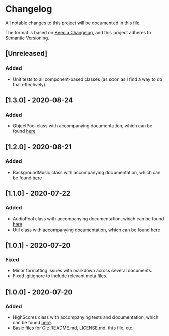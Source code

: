# Changelog
All notable changes to this project will be documented in this file.

The format is based on [Keep a Changelog](https://keepachangelog.com/en/1.0.0/),
and this project adheres to [Semantic Versioning](https://semver.org/spec/v2.0.0.html).

## [Unreleased]
### Added
- Unit tests to all component-based classes (as soon as I find a way to do that effectively).

## [1.3.0] - 2020-08-24
### Added
- ObjectPool class with accompanying documentation, which can be found [here](https://github.com/mlaikhram/Unity-Common-Scripts/blob/master/Documentation~/Classes/ObjectPool.md)

## [1.2.0] - 2020-08-21
### Added
- BackgroundMusic class with accompanying documentation, which can be found [here](https://github.com/mlaikhram/Unity-Common-Scripts/blob/master/Documentation~/Classes/BackgroundMusic.md)

## [1.1.0] - 2020-07-22
### Added
- AudioPool class with accompanying documentation, which can be found [here](https://github.com/mlaikhram/Unity-Common-Scripts/blob/master/Documentation~/Classes/AudioPool.md)
- Util class with accompanying documentation, which can be found [here](https://github.com/mlaikhram/Unity-Common-Scripts/blob/master/Documentation~/Classes/Util.md)

## [1.0.1] - 2020-07-20
### Fixed
- Minor formatting issues with markdown across several documents.
- Fixed .gitignore to include relevant meta files.

## [1.0.0] - 2020-07-20
### Added
- HighScores class with accompanying tests and documentation, which can be found [here](https://github.com/mlaikhram/Unity-Common-Scripts/blob/master/Documentation~/Classes/HighScores.md).
- Basic files for Git: [README.md](https://github.com/mlaikhram/Unity-Common-Scripts/blob/master/README.md), [LICENSE.md](https://github.com/mlaikhram/Unity-Common-Scripts/blob/master/LICENSE.md), this file, etc.
